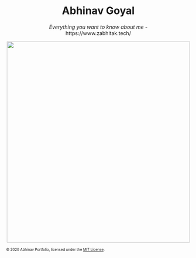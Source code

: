 <div align="center">
    <h1>Abhinav Goyal</h1>
    <i>Everything you want to know about me -</i>
    <br target="_blank">https://www.zabhitak.tech/<br>
    </div>
   <p align="center">
 <img src="https://github.com/zabhitak/portfolio_node/blob/master/abhi.gif" align="center" height="550px;"width="500px; alt=""/>
</p>
    <sub><sup>© 2020 Abhinav Portfolio, licensed under the <a href="./LICENSE">MIT License</a>.</sup></sub>

